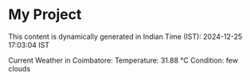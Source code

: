 # My Project

This content is dynamically generated in Indian Time (IST): 2024-12-25 17:03:04 IST


Current Weather in Coimbatore:
Temperature: 31.88 °C
Condition: few clouds
